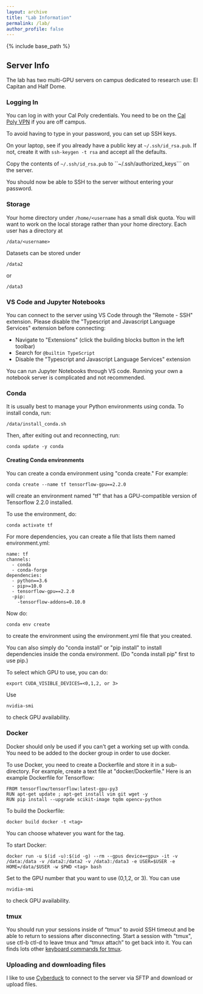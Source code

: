 ```yaml
---
layout: archive
title: "Lab Information"
permalink: /lab/
author_profile: false
---
```


{% include base_path %}

## Server Info ##

The lab has two multi-GPU servers on campus dedicated to research use: El Capitan and Half Dome.

### Logging In ###

You can log in with your Cal Poly credentials.  You need to be on the [Cal Poly VPN](https://cpvpn.calpoly.edu) if you are off campus.

To avoid having to type in your password, you can set up SSH keys. 

On your laptop, see if you already have a public key at ```~/.ssh/id_rsa.pub```.  If not, create it with ```ssh-keygen -t rsa``` and accept all the defaults.

Copy the contents of ```~/.ssh/id_rsa.pub``` to ``~/.ssh/authorized_keys``` on the server.

You should now be able to SSH to the server without entering your password.

### Storage ###

Your home directory under ```/home/<username``` has a small disk quota.  You will want to work on the local storage rather than your home directory.  Each user has a directory at

    /data/<username>
  
Datasets can be stored under
  
    /data2

or

    /data3

### VS Code and Jupyter Notebooks ###

You can connect to the server using VS Code through the "Remote - SSH" extension.  Please disable the "Typescript and Javascript Language Services" extension before connecting:

- Navigate to "Extensions" (click the building blocks button in the left toolbar)
- Search for ```@builtin TypeScript```
- Disable the "Typescript and Javascript Language Services" extension

You can run Jupyter Notebooks through VS code.  Running your own a notebook server is complicated and not recommended.

### Conda ###

It is usually best to manage your Python environments using conda.  To install conda, run:

    /data/install_conda.sh
    
Then, after exiting out and reconnecting, run:

    conda update -y conda


#### Creating Conda environments ####

You can create a conda environment using "conda create."  For example:

    conda create --name tf tensorflow-gpu==2.2.0
    
will create an environment named "tf" that has a GPU-compatible version of Tensorflow 2.2.0 installed.

To use the environment, do:

    conda activate tf
    
For more dependencies, you can create a file that lists them named environment.yml:

    name: tf
    channels:
      - conda
      - conda-forge
    dependencies:
      - python==3.6
      - pip>=10.0
      - tensorflow-gpu==2.2.0
      -pip:
        -tensorflow-addons=0.10.0

Now do:

    conda env create
    
to create the environment using the environment.yml file that you created.

You can also simply do "conda install" or "pip install" to install dependencies inside the conda environment.  (Do "conda install pip" first to use pip.)

To select which GPU to use, you can do:

    export CUDA_VISIBLE_DEVICES=<0,1,2, or 3>
    
Use

    nvidia-smi
    
to check GPU availability.

### Docker ###

Docker should only be used if you can't get a working set up with conda.  You need to be added to the docker group in order to use docker.

To use Docker, you need to create a Dockerfile and store it in a sub-directory.   For example, create a text file at "docker/Dockerfile."  Here is an example Dockerfile for Tensorflow:
      
    FROM tensorflow/tensorflow:latest-gpu-py3
    RUN apt-get update ; apt-get install vim git wget -y
    RUN pip install --upgrade scikit-image tqdm opencv-python

To build the Dockerfile:
      
    docker build docker -t <tag>

You can choose whatever you want for the tag.
      
To start Docker:
      
    docker run -u $(id -u):$(id -g) --rm --gpus device=<gpu> -it -v /data:/data -v /data2:/data2 -v /data3:/data3 -e USER=$USER -e HOME=/data/$USER -w $PWD <tag> bash
    
Set <gpu> to the GPU number that you want to use (0,1,2, or 3).  You can use 
    
    nvidia-smi
    
to check GPU availability.

### tmux ###
      
You should run your sessions inside of “tmux” to avoid SSH timeout and be able to return to sessions after disconnecting.  Start a session with "tmux", use ctl-b ctl-d to leave tmux and “tmux attach” to get back into it.  You can finds lots other [keyboard commands for tmux](https://gist.github.com/MohamedAlaa/2961058).
    
### Uploading and downloading files ###
    
I like to use [Cyberduck](https://cyberduck.io/) to connect to the server via SFTP and download or upload files. 
    
